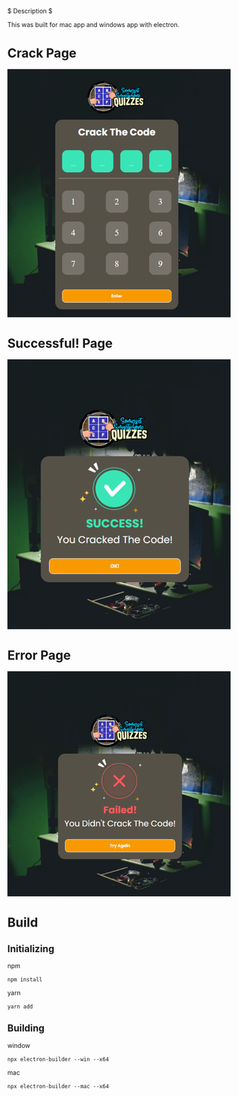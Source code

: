 
$ Description $

This was built for mac app and windows app with electron.
# Crack Page
<img src="./assets/description/1.png">

# Successful! Page
<img src="./assets/description/2.png">

# Error Page
<img src="./assets/description/3.png">

# Build


## Initializing
npm
```code
npm install
```
yarn
```code
yarn add
```
## Building
window

```code
npx electron-builder --win --x64
```

mac

```code
npx electron-builder --mac --x64
```